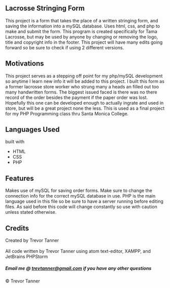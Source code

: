 ## Lacrosse Stringing Form
This project is a form that takes the place of a written stringing form, and
saving the information into a mySQL database. Uses html, css, and php to make
and submit the form. This program is created specifically for Tama Lacrosse,
but may be used by anyone by changing or removing the logo, title and copyright
info in the footer. This project will have many edits going forward so be sure
to check if using 2 different versions.

## Motivations
This project serves as a stepping off point for my php/mySQL development so
anytime I learn new info it will be added to this project. I built this form as
a former lacrosse store worker who strung many a heads an filled out too many
handwritten forms. The biggest issued faced is there was no there record of the
order besides the payment if the paper order was lost. Hopefully this one can be
developed enough to actually ingrate and used in store, but will be a great
project none the less. This is used as a final project for my PHP Programming
class thru Santa Monica College.

## Languages Used
built with
- HTML
- CSS
- PHP

## Features
Makes use of mySQL for saving order forms. Make sure to change the connection
info for the correct mySQL database in use. PHP is the main language used in
this file so be sure to have a server running before editing files. As said
before this code will change constantly so use with caution unless stated otherwise.

## Credits
Created by Trevor Tanner
<br><br>
All code written by Trevor Tanner using atom text-editor, XAMPP, and JetBrains PHPStorm

##### Email me @ trevtanner@gmail.com if you have any other questions

© Trevor Tanner
